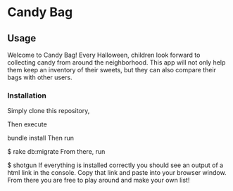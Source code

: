 # Candy Bag

## Usage

Welcome to Candy Bag! Every Halloween, children look forward to collecting candy from around the neighborhood. This app will not only help them keep an inventory of their sweets, but they can also compare their bags with other users.

### Installation

Simply clone this repository,

Then execute

  bundle install
Then run

$ rake db:migrate
From there, run

$ shotgun
If everything is installed correctly you should see an output of a html link in the console. Copy that link and paste into your browser window. From there you are free to play around and make your own list!

